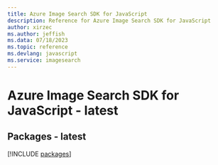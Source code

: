 ```yaml
---
title: Azure Image Search SDK for JavaScript
description: Reference for Azure Image Search SDK for JavaScript
author: xirzec
ms.author: jeffish
ms.data: 07/18/2023
ms.topic: reference
ms.devlang: javascript
ms.service: imagesearch
---
```

# Azure Image Search SDK for JavaScript - latest
## Packages - latest
[!INCLUDE [packages](image-search-index.md)]